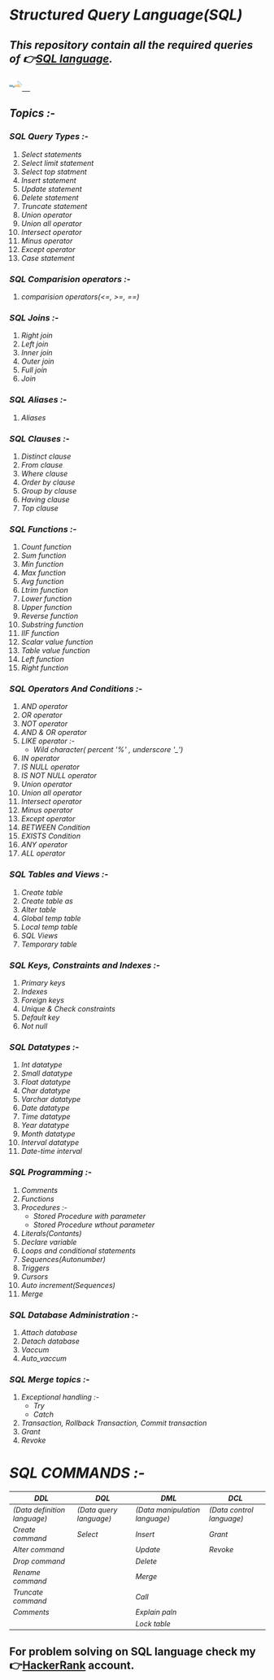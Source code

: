 # **_Structured Query Language(SQL)_**

## *This repository contain all the required queries of :point_right:[SQL language](https://github.com/shreyansh-tyagi/SQL-queries/blob/master/SQL%20QUERY%20FROM%20STARTING%20TO%20END.sql).*

 <a href="https://www.mysql.com/" target="_blank"> <img src="https://raw.githubusercontent.com/devicons/devicon/master/icons/mysql/mysql-original-wordmark.svg" alt="mysql" width="25" height="25"/>&nbsp;&nbsp;&nbsp;&nbsp; </a>

## *Topics :-*
### *SQL Query Types :-*
1. *Select statements*
2. *Select limit statement*
3. *Select top statment*
4. *Insert statement*
5. *Update statement*
6. *Delete statement*
7. *Truncate statement*
8. *Union operator*
9. *Union all operator*
10. *Intersect operator*
11. *Minus operator*
12. *Except operator*
13. *Case statement*

### *SQL Comparision operators :-*
1. *comparision operators(<=, >=, ==)*

### *SQL Joins :-* 
1. *Right join*
2. *Left join*
3. *Inner join*
4. *Outer join*
5. *Full join*
6. *Join*

### *SQL Aliases :-*
1. *Aliases*

### *SQL Clauses :-*
1. *Distinct clause*
2. *From clause*
3. *Where clause*
4. *Order by clause*
5. *Group by clause*
6. *Having clause*
7. *Top clause*

### *SQL Functions :-*
1. *Count function*
2. *Sum function*
3. *Min function*
4. *Max function*
5. *Avg function*
6. *Ltrim function*
7. *Lower function*
8. *Upper function*
9. *Reverse function*
10. *Substring function*
11. *IIF function*
12. *Scalar value function*
13. *Table value function*
14. *Left function*
15. *Right function*

### *SQL Operators And Conditions :-*
1. *AND operator*
2. *OR operator*
3. *NOT operator*
4. *AND & OR operator* 
5. *LIKE operator :-*
   * *Wild character( percent '%' , underscore '_')*
6. *IN operator* 
7. *IS NULL operator*
8. *IS NOT NULL operator*
9. *Union operator*
10. *Union all operator*
11. *Intersect operator*
12. *Minus operator*
13. *Except operator*  
14. *BETWEEN Condition*
15. *EXISTS Condition*
16. *ANY operator*
17. *ALL operator*

### *SQL Tables and Views :-*
1. *Create table*
2. *Create table as*
3. *Alter table*
4. *Global temp table*
5. *Local temp table*
6. *SQL Views*
7. *Temporary table*

### *SQL Keys, Constraints and Indexes :-*
1. *Primary keys*
2. *Indexes*
3. *Foreign keys*
4. *Unique & Check constraints*
5. *Default key*
6. *Not null*

### *SQL Datatypes :-*
1. *Int datatype*
2. *Small datatype*
3. *Float datatype*
4. *Char datatype*
5. *Varchar datatype*
6. *Date datatype*
7. *Time datatype*
8. *Year datatype*
9. *Month datatype*
10. *Interval datatype*
11. *Date-time interval*

### *SQL Programming :-*
1. *Comments* 
2. *Functions*
3. *Procedures :-*
   * *Stored Procedure with parameter* 
   * *Stored Procedure wthout parameter*
4. *Literals(Contants)*
5. *Declare variable*
6. *Loops and conditional statements*
7. *Sequences(Autonumber)*
8. *Triggers*
9. *Cursors*
10. *Auto increment(Sequences)*
11. *Merge*

### *SQL Database Administration :-*
1. *Attach database*
2. *Detach database*
3. *Vaccum*
4. *Auto_vaccum*

### *SQL Merge topics :-*
1. *Exceptional handling :-*
   * *Try*
   * *Catch*
2. *Transaction, Rollback Transaction, Commit transaction*
3. *Grant*
4. *Revoke*

# **_SQL COMMANDS :-_**
 *DDL*|*DQL*|*DML*|*DCL*
------|-----|-----|-----
*(Data definition language)*|*(Data query language)*|*(Data manipulation language)*|*(Data control language)*
*Create command*|*Select*|*Insert*|*Grant*
*Alter command*||*Update*|*Revoke*
*Drop command*||*Delete*
*Rename command*||*Merge*
*Truncate command*||*Call*
*Comments*||*Explain paln*
|||*Lock table*

## For problem solving on SQL language check my :point_right:[HackerRank](https://www.hackerrank.com/shreyansh_tyagi) account.

